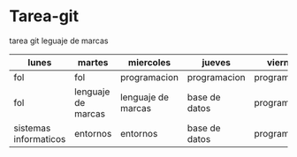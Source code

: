 # Tarea-git
tarea git leguaje de marcas

|lunes|martes|miercoles|jueves|viernes|
|-----|------|---------|------|-------|
|fol|fol|programacion|programacion|programacion|
|fol|lenguaje de marcas|lenguaje de marcas|base de datos|programacion|
|sistemas informaticos|entornos|entornos|base de datos|programacion|
